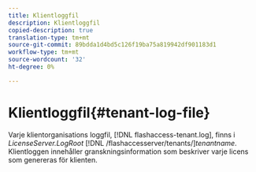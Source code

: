 ```yaml
---
title: Klientloggfil
description: Klientloggfil
copied-description: true
translation-type: tm+mt
source-git-commit: 89bdda1d4bd5c126f19ba75a819942df901183d1
workflow-type: tm+mt
source-wordcount: '32'
ht-degree: 0%

---
```



# Klientloggfil{#tenant-log-file}

Varje klientorganisations loggfil, [!DNL flashaccess-tenant.log], finns i *LicenseServer.LogRoot* [!DNL /flashaccesserver/tenants/]*tenantname*. Klientloggen innehåller granskningsinformation som beskriver varje licens som genereras för klienten.

